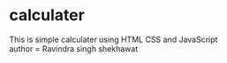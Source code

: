 # calculater
This is simple calculater using HTML CSS and JavaScript
<br>
author = Ravindra singh shekhawat
